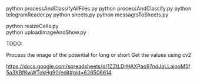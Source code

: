 python processAndClassifyAllFiles.py
python processAndClassify.py
python telegramReader.py
python sheets.py
python messagrsToSheets.py

python resizeCells.py   
python uploadImageAndShow.py  

TODO:

Process the image of the potential for long or short
Get the values using cv2

https://docs.google.com/spreadsheets/d/1ZZtLDrHAXPao97ndJqLLajooM5f5a3XBfKwWTokHg90/edit#gid=626506614